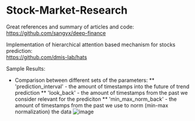 # Stock-Market-Research

Great references and summary of articles and code: <br>
https://github.com/sangyx/deep-finance

Implementation of hierarchical attention based mechanism for stocks prediction: <br>
https://github.com/dmis-lab/hats 


Sample Results:
* Comparison between different sets of the parameters: 
** 'prediction_interval' - the amount of timestamps into the future of trend prediction
** 'look_back' - the amount of timestamps from the past we consider relevant for the prediciton
** 'min_max_norm_back' - the amount of timestamps from the past we use to norm (min-max normalization) the data
![image](https://user-images.githubusercontent.com/55198967/114267689-d8ef2f80-9a05-11eb-917d-821c345269b8.png)
